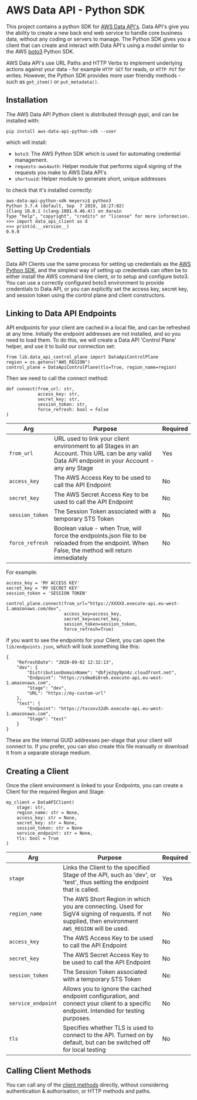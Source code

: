 # AWS Data API - Python SDK

This project contains a python SDK for [AWS Data API's](https://github.com/IanMeyers/aws-data-api). Data API's give you the ability to create a new back end web service to handle core business data, without any coding or servers to manage. The Python SDK gives you a client that can create and interact with Data API's using a model similar to the AWS [boto3](https://boto3.amazonaws.com/v1/documentation/api/latest/index.html) Python SDK.

AWS Data API's use URL Paths and HTTP Verbs to implement underlying actions against your data - for example `HTTP GET` for reads, or `HTTP PUT` for writes. However, the Python SDK provides more user friendly methods - such as `get_item()` or `put_metadata()`.

## Installation

The AWS Data API Python client is distributed through pypi, and can be installed with:

```
pip install aws-data-api-python-sdk --user
```

which will install:

* `boto3`: The AWS Python SDK which is used for automating credential management.
* `requests-aws4auth`: Helper module that performs sigv4 signing of the requests you make to AWS Data API's
* `shortuuid`: Helper module to generate short, unique addresses

to check that it's installed correctly:

```
aws-data-api-python-sdk meyersi$ python3
Python 3.7.4 (default, Sep  7 2019, 18:27:02)
[Clang 10.0.1 (clang-1001.0.46.4)] on darwin
Type "help", "copyright", "credits" or "license" for more information.
>>> import data_api_client as d
>>> print(d.__version__)
0.9.0
```

## Setting Up Credentials

Data API Clients use the same process for setting up credentials as the [AWS Python SDK](https://boto3.amazonaws.com/v1/documentation/api/latest/guide/configuration.html), and the simplest way of setting up credentials can often be to either install the AWS command line client, or to setup and configure boto3. You can use a correctly configured boto3 environment to provide credentials to Data API, or you can explicitly set the access key, secret key, and session token using the control plane and client constructors.

## Linking to Data API Endpoints

API endpoints for your client are cached in a local file, and can be refreshed at any time. Initially the endpoint addresses are not installed, and so you need to load them. To do this, we will create a Data API 'Control Plane' helper, and use it to build our connection set:

```
from lib.data_api_control_plane import DataApiControlPlane
region = os.getenv("AWS_REGION")
control_plane = DataApiControlPlane(tls=True, region_name=region)
```

Then we need to call the connect method:

```
def connect(from_url: str, 
			access_key: str, 
			secret_key: str, 
			session_token: str,
			force_refresh: bool = False
)
```

| Arg | Purpose | Required |
| --- | ------- | -------- |
| `from_url` | URL used to link your client environment to all Stages in an Account. This URL can be any valid Data API endpoint in your Account - any any Stage | Yes |
| `access_key` | The AWS Access Key to be used to call the API Endpoint | No |
| `secret_key` | The AWS Secret Access Key to be used to call the API Endpoint | No |
| `session_token` | The Session Token associated with a temporary STS Token | No |
| `force_refresh` | Boolean value - when True, will force the endpoints.json file to be reloaded from the endpoint. When False, the method will return immediately | No |


For example:

```
access_key = 'MY ACCESS KEY'
secret_key = 'MY SECRET KEY'
session_token = 'SESSION TOKEN'

control_plane.connect(from_url="https://XXXXX.execute-api.eu-west-1.amazonaws.com/dev",
                      access_key=access_key,
                      secret_key=secret_key, 
                      session_token=session_token,
                      force_refresh=True)
```

If you want to see the endpoints for your Client, you can open the `lib/endpoints.json`, which will look something like this:

```
{
    "RefreshDate": "2020-09-02 12:32:13",
    "dev": {
        "DistributionDomainName": "dbfje2qy9pn4z.cloudfront.net",
        "Endpoint": "https://sdma0i6rek.execute-api.eu-west-1.amazonaws.com",
        "Stage": "dev",
        "URL": "https://my-custom-url"
    },
    "test": {
        "Endpoint": "https://txcoxv32dh.execute-api.eu-west-1.amazonaws.com",
        "Stage": "test"
    }
}

```

These are the internal GUID addresses per-stage that your client will connect to. If you prefer, you can also create this file manually or download it from a separate storage medium.

## Creating a Client

Once the client environment is linked to your Endpoints, you can create a Client for the required Region and Stage:

```
my_client = DataAPIClient(
	stage: str, 
	region_name: str = None, 
	access_key: str = None, 
	secret_key: str = None,
	session_token: str = None
	service_endpoint: str = None, 
	tls: bool = True
)
```
| Arg | Purpose | Required |
| --- | ------- | -------- |
|`stage` | Links the Client to the specified Stage of the API, such as 'dev', or 'test', thus setting the endpoint that is called. | Yes |
|`region_name`| The AWS Short Region in which you are connecting. Used for SigV4 signing of requests. If not supplied, then environment `AWS_REGION` will be used. | No |
| `access_key` | The AWS Access Key to be used to call the API Endpoint | No |
| `secret_key` | The AWS Secret Access Key to be used to call the API Endpoint | No |
| `session_token` | The Session Token associated with a temporary STS Token | No |
| `service_endpoint` | Allows you to ignore the cached endpoint configuration, and connect your client to a specific endpoint. Intended for testing purposes. | No |
| `tls` | Specifies whether TLS is used to connect to the API. Turned on by default, but can be switched off for local testing | No |

## Calling Client Methods

You can call any of the [client methods](PythonClientCallingMethods) directly, without considering authentication & authorisation, or HTTP methods and paths.


